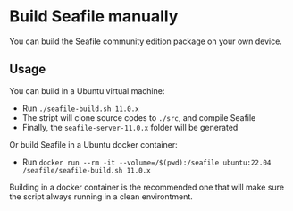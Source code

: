 # Build Seafile manually

You can build the Seafile community edition package on your own device.

## Usage

You can build in a Ubuntu virtual machine:

* Run `./seafile-build.sh 11.0.x`
* The stript will clone source codes to `./src`, and compile Seafile
* Finally, the `seafile-server-11.0.x` folder will be generated

Or build Seafile in a Ubuntu docker container:

* Run `docker run --rm -it --volume=/$(pwd):/seafile ubuntu:22.04 /seafile/seafile-build.sh 11.0.x`

Building in a docker container is the recommended one that will make sure the script always running in a clean environtment.
